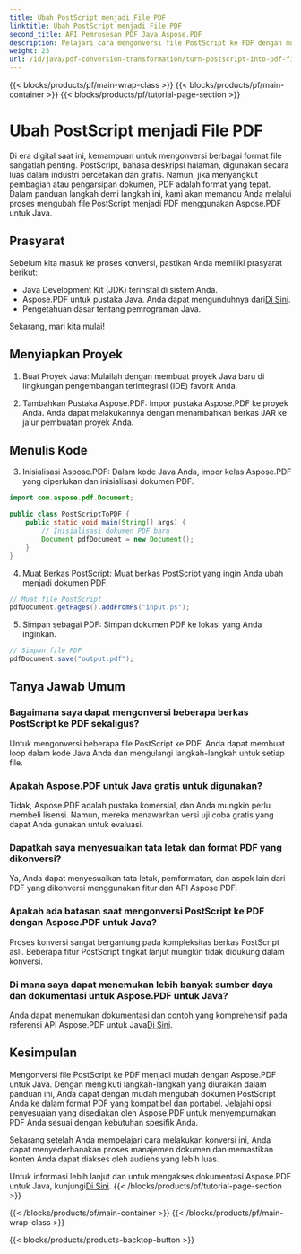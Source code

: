 ```yaml
---
title: Ubah PostScript menjadi File PDF
linktitle: Ubah PostScript menjadi File PDF
second_title: API Pemrosesan PDF Java Aspose.PDF
description: Pelajari cara mengonversi file PostScript ke PDF dengan mudah menggunakan Aspose.PDF untuk Java. Ikuti panduan langkah demi langkah kami untuk transformasi format file yang lancar.
weight: 23
url: /id/java/pdf-conversion-transformation/turn-postscript-into-pdf-files/
---
```


{{< blocks/products/pf/main-wrap-class >}}
{{< blocks/products/pf/main-container >}}
{{< blocks/products/pf/tutorial-page-section >}}

# Ubah PostScript menjadi File PDF


Di era digital saat ini, kemampuan untuk mengonversi berbagai format file sangatlah penting. PostScript, bahasa deskripsi halaman, digunakan secara luas dalam industri percetakan dan grafis. Namun, jika menyangkut pembagian atau pengarsipan dokumen, PDF adalah format yang tepat. Dalam panduan langkah demi langkah ini, kami akan memandu Anda melalui proses mengubah file PostScript menjadi PDF menggunakan Aspose.PDF untuk Java. 

## Prasyarat

Sebelum kita masuk ke proses konversi, pastikan Anda memiliki prasyarat berikut:

- Java Development Kit (JDK) terinstal di sistem Anda.
-  Aspose.PDF untuk pustaka Java. Anda dapat mengunduhnya dari[Di Sini](https://releases.aspose.com/pdf/java/).
- Pengetahuan dasar tentang pemrograman Java.

Sekarang, mari kita mulai!

## Menyiapkan Proyek

1. Buat Proyek Java: Mulailah dengan membuat proyek Java baru di lingkungan pengembangan terintegrasi (IDE) favorit Anda.

2. Tambahkan Pustaka Aspose.PDF: Impor pustaka Aspose.PDF ke proyek Anda. Anda dapat melakukannya dengan menambahkan berkas JAR ke jalur pembuatan proyek Anda.

## Menulis Kode

3. Inisialisasi Aspose.PDF: Dalam kode Java Anda, impor kelas Aspose.PDF yang diperlukan dan inisialisasi dokumen PDF.

```java
import com.aspose.pdf.Document;

public class PostScriptToPDF {
    public static void main(String[] args) {
        // Inisialisasi dokumen PDF baru
        Document pdfDocument = new Document();
    }
}
```

4. Muat Berkas PostScript: Muat berkas PostScript yang ingin Anda ubah menjadi dokumen PDF.

```java
// Muat file PostScript
pdfDocument.getPages().addFromPs("input.ps");
```

5. Simpan sebagai PDF: Simpan dokumen PDF ke lokasi yang Anda inginkan.

```java
// Simpan file PDF
pdfDocument.save("output.pdf");
```

## Tanya Jawab Umum

### Bagaimana saya dapat mengonversi beberapa berkas PostScript ke PDF sekaligus?

Untuk mengonversi beberapa file PostScript ke PDF, Anda dapat membuat loop dalam kode Java Anda dan mengulangi langkah-langkah untuk setiap file.

### Apakah Aspose.PDF untuk Java gratis untuk digunakan?

Tidak, Aspose.PDF adalah pustaka komersial, dan Anda mungkin perlu membeli lisensi. Namun, mereka menawarkan versi uji coba gratis yang dapat Anda gunakan untuk evaluasi.

### Dapatkah saya menyesuaikan tata letak dan format PDF yang dikonversi?

Ya, Anda dapat menyesuaikan tata letak, pemformatan, dan aspek lain dari PDF yang dikonversi menggunakan fitur dan API Aspose.PDF.

### Apakah ada batasan saat mengonversi PostScript ke PDF dengan Aspose.PDF untuk Java?

Proses konversi sangat bergantung pada kompleksitas berkas PostScript asli. Beberapa fitur PostScript tingkat lanjut mungkin tidak didukung dalam konversi.

### Di mana saya dapat menemukan lebih banyak sumber daya dan dokumentasi untuk Aspose.PDF untuk Java?

 Anda dapat menemukan dokumentasi dan contoh yang komprehensif pada referensi API Aspose.PDF untuk Java[Di Sini](https://reference.aspose.com/pdf/java/).

## Kesimpulan

Mengonversi file PostScript ke PDF menjadi mudah dengan Aspose.PDF untuk Java. Dengan mengikuti langkah-langkah yang diuraikan dalam panduan ini, Anda dapat dengan mudah mengubah dokumen PostScript Anda ke dalam format PDF yang kompatibel dan portabel. Jelajahi opsi penyesuaian yang disediakan oleh Aspose.PDF untuk menyempurnakan PDF Anda sesuai dengan kebutuhan spesifik Anda.

Sekarang setelah Anda mempelajari cara melakukan konversi ini, Anda dapat menyederhanakan proses manajemen dokumen dan memastikan konten Anda dapat diakses oleh audiens yang lebih luas.

 Untuk informasi lebih lanjut dan untuk mengakses dokumentasi Aspose.PDF untuk Java, kunjungi[Di Sini](https://reference.aspose.com/pdf/java/).
{{< /blocks/products/pf/tutorial-page-section >}}

{{< /blocks/products/pf/main-container >}}
{{< /blocks/products/pf/main-wrap-class >}}

{{< blocks/products/products-backtop-button >}}
